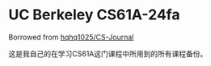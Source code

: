 # UC Berkeley CS61A-24fa
Borrowed from [hqhq1025/CS-Journal](https://github.com/hqhq1025/CS-Journal)

这是我自己的在学习CS61A这门课程中所用到的所有课程备份。